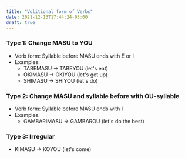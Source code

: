 ```yaml
---
title: "Volitional form of Verbs"
date: 2021-12-13T17:44:24-03:00
draft: true
---
```

### Type 1: Change MASU to YOU
- Verb form: Syllable before MASU ends with E or I
- Examples:
    - TABEMASU → TABEYOU (let's eat)
    - OKIMASU  → OKIYOU  (let's get up)
    - SHIMASU  → SHIYOU  (let's do)

### Type 2: Change MASU and syllable before with OU-syllable
- Verb form: Syllable before MASU ends with I
- Examples:
    - GAMBARIMASU → GAMBAROU (let's do the best)

### Type 3: Irregular
- KIMASU → KOYOU (let's come)
